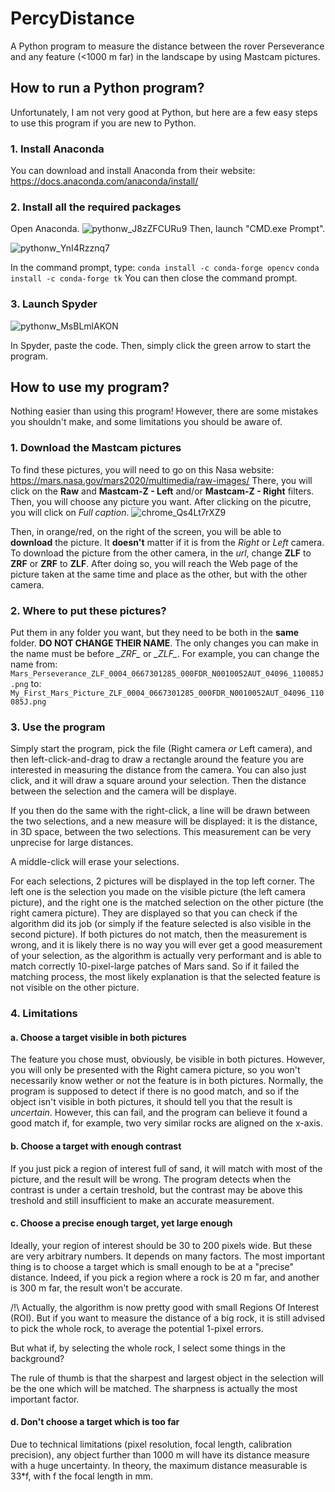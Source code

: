 # PercyDistance
A Python program to measure the distance between the rover Perseverance and any feature (&lt;1000 m far) in the landscape by using Mastcam pictures.

## How to run a Python program?
Unfortunately, I am not very good at Python, but here are a few easy steps to use this program if you are new to Python.

### 1. Install Anaconda
You can download and install Anaconda from their website: https://docs.anaconda.com/anaconda/install/

### 2. Install all the required packages
Open Anaconda.
![pythonw_J8zZFCURu9](https://user-images.githubusercontent.com/70653697/110837495-97058900-82a1-11eb-8053-317fa52f5a12.png)
Then, launch "CMD.exe Prompt".

![pythonw_YnI4Rzznq7](https://user-images.githubusercontent.com/70653697/110837593-b7354800-82a1-11eb-9682-c81fcbab3cca.png)

In the command prompt, type:
`conda install -c conda-forge opencv`
`conda install -c conda-forge tk`
You can then close the command prompt.

### 3. Launch Spyder

![pythonw_MsBLmlAKON](https://user-images.githubusercontent.com/70653697/110838150-683be280-82a2-11eb-9e15-4a0f18fb2fc7.png)

In Spyder, paste the code. Then, simply click the green arrow to start the program.

## How to use my program?
Nothing easier than using this program! However, there are some mistakes you shouldn't make, and some limitations you should be aware of.

### 1. Download the Mastcam pictures
To find these pictures, you will need to go on this Nasa website: https://mars.nasa.gov/mars2020/multimedia/raw-images/
There, you will click on the **Raw** and **Mastcam-Z - Left** and/or **Mastcam-Z - Right** filters. Then, you will choose any picture you want. After clicking on the picutre, you will click on *Full caption*.
![chrome_Qs4Lt7rXZ9](https://user-images.githubusercontent.com/70653697/110838904-4abb4880-82a3-11eb-9e57-40818f88c43a.png)

Then, in orange/red, on the right of the screen, you will be able to **download** the picture. It **doesn't** matter if it is from the *Right* or *Left* camera. To download the picture from the other camera, in the *url*, change **ZLF** to **ZRF** or **ZRF** to **ZLF**.
After doing so, you will reach the Web page of the picture taken at the same time and place as the other, but with the other camera.

### 2. Where to put these pictures?
Put them in any folder you want, but they need to be both in the **same** folder. **DO NOT CHANGE THEIR NAME**. The only changes you can make in the name must be before *\_ZRF\_* or *\_ZLF\_*.
For example, you can change the name from:
`Mars_Perseverance_ZLF_0004_0667301285_000FDR_N0010052AUT_04096_110085J.png`
to:
`My_First_Mars_Picture_ZLF_0004_0667301285_000FDR_N0010052AUT_04096_110085J.png`

### 3. Use the program
Simply start the program, pick the file (Right camera *or* Left camera), and then left-click-and-drag to draw a rectangle around the feature you are interested in measuring the distance from the camera. You can also just click, and it will draw a square around your selection. Then the distance between the selection and the camera will be displaye.

If you then do the same with the right-click, a line will be drawn between the two selections, and a new measure will be displayed: it is the distance, in 3D space, between the two selections. This measurement can be very unprecise for large distances.

A middle-click will erase your selections.

For each selections, 2 pictures will be displayed in the top left corner. The left one is the selection you made on the visible picture (the left camera picture), and the right one is the matched selection on the other picture (the right camera picture). They are displayed so that you can check if the algorithm did its job (or simply if the feature selected is also visible in the second picture). If both pictures do not match, then the measurement is wrong, and it is likely there is no way you will ever get a good measurement of your selection, as the algorithm is actually very performant and is able to match correctly 10-pixel-large patches of Mars sand. So if it failed the matching process, the most likely explanation is that the selected feature is not visible on the other picture.

### 4. Limitations
#### a. Choose a target visible in both pictures
The feature you chose must, obviously, be visible in both pictures. However, you will only be presented with the Right camera picture, so you won't necessarily know wether or not the feature is in both pictures. Normally, the program is supposed to detect if there is no good match, and so if the object isn't visible in both pictures, it should tell you that the result is *uncertain*. However, this can fail, and the program can believe it found a good match if, for example, two very similar rocks are aligned on the x-axis.
#### b. Choose a target with enough contrast
If you just pick a region of interest full of sand, it will match with most of the picture, and the result will be wrong. The program detects when the contrast is under a certain treshold, but the contrast may be above this treshold and still insufficient to make an accurate measurement.
#### c. Choose a precise enough target, yet large enough
Ideally, your region of interest should be 30 to 200 pixels wide. But these are very arbitrary numbers. It depends on many factors. The most important thing is to choose a target which is small enough to be at a "precise" distance. Indeed, if you pick a region where a rock is 20 m far, and another is 300 m far, the result won't be accurate.

/!\ Actually, the algorithm is now pretty good with small Regions Of Interest (ROI). But if you want to measure the distance of a big rock, it is still advised to pick the whole rock, to average the potential 1-pixel errors.

But what if, by selecting the whole rock, I select some things in the background?

The rule of thumb is that the sharpest and largest object in the selection will be the one which will be matched. The sharpness is actually the most important factor.
#### d. Don't choose a target which is too far
Due to technical limitations (pixel resolution, focal length, calibration precision), any object further than 1000 m will have its distance measure with a huge uncertainty. In theory, the maximum distance measurable is 33\*f, with f the focal length in mm.
